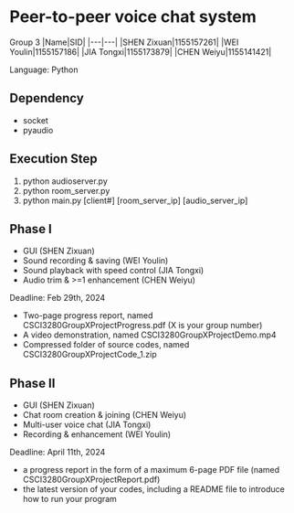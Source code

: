 # Peer-to-peer voice chat system

Group 3
|Name|SID|
|---|---|
|SHEN Zixuan|1155157261|
|WEI Youlin|1155157186|
|JIA Tongxi|1155173879|
|CHEN Weiyu|1155141421|

Language: Python

## Dependency
- socket
- pyaudio

## Execution Step
1. python audioserver.py
2. python room_server.py
3. python main.py [client#] [room_server_ip] [audio_server_ip]

## Phase I
* GUI (SHEN Zixuan)
* Sound recording & saving (WEI Youlin)
* Sound playback with speed control (JIA Tongxi)
* Audio trim & >=1 enhancement (CHEN Weiyu)

Deadline: Feb 29th, 2024
* Two-page progress report, named CSCI3280GroupXProjectProgress.pdf (X is your group number)
* A video demonstration, named CSCI3280GroupXProjectDemo.mp4
* Compressed folder of source codes, named CSCI3280GroupXProjectCode_1.zip

## Phase II
* GUI (SHEN Zixuan)
* Chat room creation & joining (CHEN Weiyu)
* Multi-user voice chat (JIA Tongxi)
* Recording & enhancement (WEI Youlin)

Deadline: April 11th, 2024
* a progress report in the form of a maximum 6-page PDF file (named CSCI3280GroupXProjectReport.pdf)
* the latest version of your codes, including a README file to introduce how to run your program

